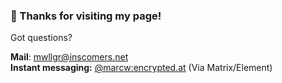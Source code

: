 ### 👋 Thanks for visiting my page!
Got questions?

**Mail**: [mwllgr@inscomers.net](mailto:mwllgr@inscomers.net)  
**Instant messaging:** [@marcw:encrypted.at](https://matrix.to/#/@marcw:encrypted.at) (Via Matrix/Element)
